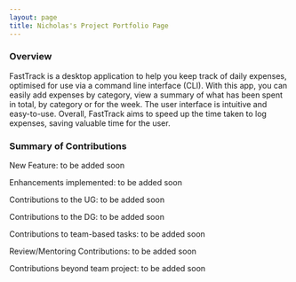 ```yaml
---
layout: page
title: Nicholas's Project Portfolio Page
---
```


### Overview

FastTrack is a desktop application to help you keep track of daily expenses, optimised for use via a command line interface (CLI). With this app, you can easily add expenses by category, view a summary of what has been spent in total, by category or for the week. The user interface is intuitive and easy-to-use. Overall, FastTrack aims to speed up the time taken to log expenses, saving valuable time for the user.

### Summary of Contributions

New Feature: to be added soon

Enhancements implemented: to be added soon

Contributions to the UG: to be added soon

Contributions to the DG: to be added soon

Contributions to team-based tasks: to be added soon

Review/Mentoring Contributions: to be added soon

Contributions beyond team project: to be added soon
